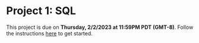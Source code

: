 # Project 1: SQL

This project is due on **Thursday, 2/2/2023 at 11:59PM PDT (GMT-8)**. Follow the instructions [here](https://cs186.gitbook.io/project/assignments/proj1) to get started.
